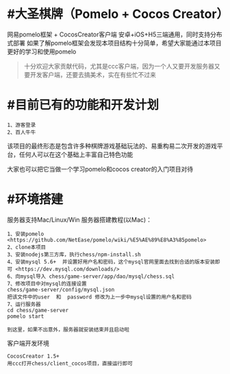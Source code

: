 #大圣棋牌（Pomelo + Cocos Creator）
======
网易pomelo框架 + CocosCreator客户端
安卓+iOS+H5三端通用，同时支持分布式部署
如果了解pomelo框架会发现本项目结构十分简单，希望大家能通过本项目更好的学习和使用pomelo

>十分欢迎大家贡献代码，尤其是ccc客户端，因为一个人又要开发服务器又要开发客户端，还要去搞美术，实在有些忙不过来

#目前已有的功能和开发计划
======
```
1、游客登录
2、百人牛牛
```
该项目的最终形态是包含许多种棋牌游戏基础玩法的、易重构易二次开发的游戏平台，任何人可以在这个基础上丰富自己特色功能

大家也可以把它当做一个学习pomelo和cocos creator的入门项目对待

#环境搭建
======
服务器支持Mac/Linux/Win
服务器搭建教程(以Mac)：
```
1、安装pomelo <https://github.com/NetEase/pomelo/wiki/%E5%AE%89%E8%A3%85pomelo>
2、clone本项目
3、安装nodejs第三方库，执行chess/npm-install.sh
4、安装mysql 5.6+  并设置好用户名和密码，这个mysql官网里面去找到合适的版本安装即可 <https://dev.mysql.com/downloads/>
6、向mysql导入 chess/game-server/app/dao/mysql/chess.sql
7、修改项目中对mysql的连接设置
chess/game-server/config/mysql.json
把该文件中的user  和  password 修改为上一步中mysql设置的用户名和密码
7、运行服务器
cd chess/game-server
pomelo start

到这里，如果不出意外，服务器就安装结束并且启动啦
```
客户端开发环境
```
CocosCreator 1.5+
用ccc打开chess/client_cocos项目，直接运行即可
```


